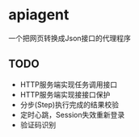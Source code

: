 # apiagent
一个把网页转换成Json接口的代理程序
## TODO
+ HTTP服务端实现任务调用接口
+ HTTP服务端实现接接口保护
+ 分步(Step)执行完成的结果校验
+ 定时心跳，Session失效重新登录
+ 验证码识别
